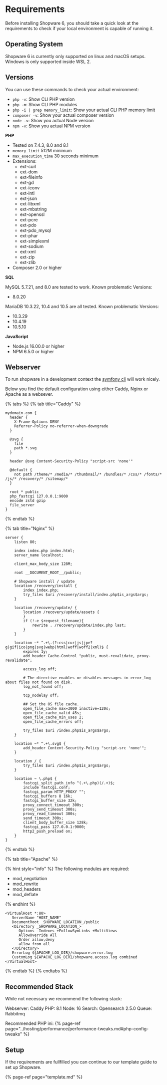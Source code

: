 # Requirements

Before installing Shopware 6, you should take a quick look at the requirements to check if your local environment is capable of running it.

## Operating System

Shopware 6 is currently only supported on linux and macOS setups.
Windows is only supported inside WSL 2.

## Versions

You can use these commands to check your actual environment:

* `php -v`: Show CLI PHP version
* `php -m`: Show CLI PHP modules
* `php -i | grep memory_limit`: Show your actual CLI PHP memory limit
* `composer -v`: Show your actual composer version
* `node -v`: Show you actual Node version
* `npm -v`: Show you actual NPM version

**PHP**

* Tested on 7.4.3, 8.0 and 8.1
* `memory_limit` 512M minimum
* `max_execution_time` 30 seconds minimum
* Extensions:
  * ext-curl
  * ext-dom  
  * ext-fileinfo  
  * ext-gd  
  * ext-iconv  
  * ext-intl  
  * ext-json  
  * ext-libxml  
  * ext-mbstring  
  * ext-openssl  
  * ext-pcre  
  * ext-pdo  
  * ext-pdo\_mysql  
  * ext-phar  
  * ext-simplexml
  * ext-sodium
  * ext-xml  
  * ext-zip  
  * ext-zlib
* Composer 2.0 or higher

**SQL**

MySQL 5.7.21, and 8.0 are tested to work.
Known problematic Versions:

* 8.0.20

MariaDB 10.3.22, 10.4 and 10.5 are all tested.
Known problematic Versions:

* 10.3.29
* 10.4.19
* 10.5.10

**JavaScript**

* Node.js 16.00.0 or higher
* NPM 6.5.0 or higher

## Webserver

To run shopware in a development context the [symfony cli](https://symfony.com/doc/current/setup/symfony_server.html) will work nicely.

Below you find the default configuration using either Caddy, Nginx or Apache as a websever.

{% tabs %}
{% tab title="Caddy" %}

```text
mydomain.com {
  header {
    X-Frame-Options DENY
    Referrer-Policy no-referrer-when-downgrade
  }

  @svg {
    file
    path *.svg
  }

  header @svg Content-Security-Policy "script-src 'none'"

  @default {
    not path /theme/* /media/* /thumbnail/* /bundles/* /css/* /fonts/* /js/* /recovery/* /sitemap/*
  }

  root * public
  php_fastcgi 127.0.0.1:9000
  encode zstd gzip
  file_server
}
```

{% endtab %}

{% tab title="Nginx" %}

```text
server {
    listen 80;

    index index.php index.html;
    server_name localhost;

    client_max_body_size 128M;

    root __DOCUMENT_ROOT__/public;

    # Shopware install / update
    location /recovery/install {
        index index.php;
        try_files $uri /recovery/install/index.php$is_args$args;
    }

    location /recovery/update/ {
        location /recovery/update/assets {
        }
        if (!-e $request_filename){
            rewrite . /recovery/update/index.php last;
        }
    }

    location ~* ^.+\.(?:css|cur|js|jpe?g|gif|ico|png|svg|webp|html|woff|woff2|xml)$ {
        expires 1y;
        add_header Cache-Control "public, must-revalidate, proxy-revalidate";

        access_log off;

        # The directive enables or disables messages in error_log about files not found on disk.
        log_not_found off;

        tcp_nodelay off;

        ## Set the OS file cache.
        open_file_cache max=3000 inactive=120s;
        open_file_cache_valid 45s;
        open_file_cache_min_uses 2;
        open_file_cache_errors off;

        try_files $uri /index.php$is_args$args;
    }

    location ~* ^.+\.svg$ {
        add_header Content-Security-Policy "script-src 'none'";
    }

    location / {
        try_files $uri /index.php$is_args$args;
    }

    location ~ \.php$ {
        fastcgi_split_path_info ^(.+\.php)(/.+)$;
        include fastcgi.conf;
        fastcgi_param HTTP_PROXY "";
        fastcgi_buffers 8 16k;
        fastcgi_buffer_size 32k;
        proxy_connect_timeout 300s;
        proxy_send_timeout 300s;
        proxy_read_timeout 300s;
        send_timeout 300s;
        client_body_buffer_size 128k;
        fastcgi_pass 127.0.0.1:9000;
        http2_push_preload on;
    }
}
```

{% endtab %}

{% tab title="Apache" %}

{% hint style="info" %}
The following modules are required:

* mod_negotiation
* mod_rewrite
* mod_headers
* mod_deflate

{% endhint %}

```text
<VirtualHost *:80>
   ServerName "HOST_NAME"
   DocumentRoot _SHOPWARE_LOCATION_/public
   <Directory _SHOPWARE_LOCATION_>
      Options -Indexes +FollowSymLinks +MultiViews
      AllowOverride All
      Order allow,deny
      allow from all
   </Directory>
   ErrorLog ${APACHE_LOG_DIR}/shopware.error.log
   CustomLog ${APACHE_LOG_DIR}/shopware.access.log combined
</VirtualHost>
```

{% endtab %}
{% endtabs %}

## Recommended Stack

While not necessary we recommend the following stack:

Webserver: Caddy
PHP: 8.1
Node: 16
Search: Opensearch 2.5.0
Queue: Rabbitmq

Recommended PHP ini:
{% page-ref page="../hosting/performance/performance-tweaks.md#php-config-tweaks" %}

## Setup

If the requirements are fullfilled you can continue to our template guide to set up Shopware.

{% page-ref page="template.md" %}
